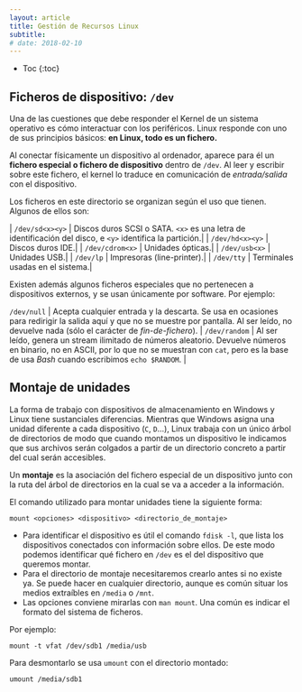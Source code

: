 ```yaml
---
layout: article
title: Gestión de Recursos Linux
subtitle: 
# date: 2018-02-10
---
```


* Toc
{:toc}

## Ficheros de dispositivo: `/dev`

Una de las cuestiones que debe responder el Kernel de un sistema operativo es cómo interactuar con los periféricos. Linux responde con uno de sus principios básicos: **en Linux, todo es un fichero.**

Al conectar físicamente un dispositivo al ordenador, aparece para él un **fichero especial o fichero de dispositivo** dentro de `/dev`. Al leer y escribir sobre este fichero, el kernel lo traduce en comunicación de *entrada/salida* con el dispositivo.

Los ficheros en este directorio se organizan según el uso que tienen. Algunos de ellos son:

| `/dev/sd<x><y>` | Discos duros SCSI o SATA. `<x>` es una letra de identificación del disco, e `<y>` identifica la partición.|
| `/dev/hd<x><y>` | Discos duros IDE.|
| `/dev/cdrom<x>` | Unidades ópticas.|
| `/dev/usb<x>`   | Unidades USB.|
| `/dev/lp`       | Impresoras (line-printer).|
| `/dev/tty`      | Terminales usadas en el sistema.|

Existen además algunos ficheros especiales que no pertenecen a dispositivos externos, y se usan únicamente por software. Por ejemplo:

`/dev/null` | Acepta cualquier entrada y la descarta. Se usa en ocasiones para redirigir la salida aquí y que no se muestre por pantalla. Al ser leído, no devuelve nada (sólo el carácter de *fin-de-fichero*). |
`/dev/random` | Al ser leído, genera un stream ilimitado de números aleatorio. Devuelve números en binario, no en ASCII, por lo que no se muestran con `cat`, pero es la base de usa *Bash* cuando escribimos `echo $RANDOM`. |


## Montaje de unidades

La forma de trabajo con dispositivos de almacenamiento en Windows y Linux tiene sustanciales diferencias. Mientras que Windows asigna una unidad diferente a cada dispositivo (`C`, `D`...), Linux trabaja con un único árbol de directorios de modo que cuando montamos un dispositivo le indicamos que sus archivos serán colgados a partir de un directorio concreto a partir del cual serán accesibles.

Un **montaje** es la asociación del fichero especial de un dispositivo junto con la ruta del árbol de directorios en la cual se va a acceder a la información.

El comando utilizado para montar unidades tiene la siguiente forma:
```
mount <opciones> <dispositivo> <directorio_de_montaje>
```

- Para identificar el dispositivo es útil el comando `fdisk -l`, que lista los dispositivos conectados con información sobre ellos. De este modo podemos identificar qué fichero en `/dev` es el del dispositivo que queremos montar.
- Para el directorio de montaje necesitaremos crearlo antes si no existe ya. Se puede hacer en cualquier directorio, aunque es común situar los medios extraíbles en `/media` o `/mnt`.
- Las opciones conviene mirarlas con `man mount`. Una común es indicar el formato del sistema de ficheros.

Por ejemplo:
```
mount -t vfat /dev/sdb1 /media/usb
```

Para desmontarlo se usa `umount` con el directorio montado:
```
umount /media/sdb1
```
